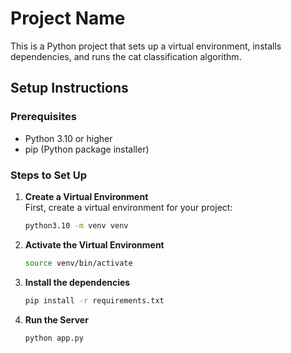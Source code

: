 # Project Name

This is a Python project that sets up a virtual environment, installs dependencies, and runs the cat classification algorithm.

## Setup Instructions

### Prerequisites

- Python 3.10 or higher
- pip (Python package installer)

### Steps to Set Up

1. **Create a Virtual Environment**  
   First, create a virtual environment for your project:
   ```bash
   python3.10 -m venv venv
2. **Activate the Virtual Environment**
   ```bash
   source venv/bin/activate
3. **Install the dependencies**
   ```bash
   pip install -r requirements.txt
   
4. **Run the Server**
   ```bash
   python app.py

